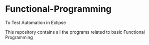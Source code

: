 # Functional-Programming
To Test Automation in Eclipse


This repository contains all the programs related to basic Functional Programming

